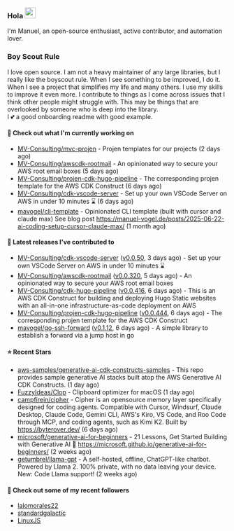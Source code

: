 ### Hola <img src="https://media.giphy.com/media/hvRJCLFzcasrR4ia7z/giphy.gif" width="25px">

I'm Manuel, an open-source enthusiast, active contributor, and automation lover.

### Boy Scout Rule

I love open source. I am not a heavy maintainer of any large libraries, but I really like the boyscout rule. 
When I see something to be improved, I do it. When I see a project
that simplifies my life and many others. I use my skills to improve it even more.
I contribute to things as I come across issues that I think other people might struggle with. 
This may be things that are overlooked by someone who is deep into the library.  
I 💕 a good onboarding readme with good example.



#### 👷 Check out what I'm currently working on

- [MV-Consulting/mvc-projen](https://github.com/MV-Consulting/mvc-projen) - Projen templates for our projects (2 days ago)
- [MV-Consulting/awscdk-rootmail](https://github.com/MV-Consulting/awscdk-rootmail) - An opinionated way to secure your AWS root email boxes (5 days ago)
- [MV-Consulting/projen-cdk-hugo-pipeline](https://github.com/MV-Consulting/projen-cdk-hugo-pipeline) - The corresponding projen template for the AWS CDK Construct (6 days ago)
- [MV-Consulting/cdk-vscode-server](https://github.com/MV-Consulting/cdk-vscode-server) - Set up your own VSCode Server on AWS in under 10 minutes ⌛️ (6 days ago)
- [mavogel/cli-template](https://github.com/mavogel/cli-template) - Opinionated CLI template (built with cursor and claude max) See blog post https://manuel-vogel.de/posts/2025-06-22-ai-coding-setup-cursor-claude-max/ (1 month ago)

#### 🔭 Latest releases I've contributed to

- [MV-Consulting/cdk-vscode-server](https://github.com/MV-Consulting/cdk-vscode-server) ([v0.0.50](https://github.com/MV-Consulting/cdk-vscode-server/releases/tag/v0.0.50), 3 days ago) - Set up your own VSCode Server on AWS in under 10 minutes ⌛️
- [MV-Consulting/awscdk-rootmail](https://github.com/MV-Consulting/awscdk-rootmail) ([v0.0.320](https://github.com/MV-Consulting/awscdk-rootmail/releases/tag/v0.0.320), 5 days ago) - An opinionated way to secure your AWS root email boxes
- [MV-Consulting/cdk-hugo-pipeline](https://github.com/MV-Consulting/cdk-hugo-pipeline) ([v0.0.416](https://github.com/MV-Consulting/cdk-hugo-pipeline/releases/tag/v0.0.416), 6 days ago) - This is an AWS CDK Construct for building and deploying Hugo Static websites with an all-in-one infrastructure-as-code deployment on AWS
- [MV-Consulting/projen-cdk-hugo-pipeline](https://github.com/MV-Consulting/projen-cdk-hugo-pipeline) ([v0.0.444](https://github.com/MV-Consulting/projen-cdk-hugo-pipeline/releases/tag/v0.0.444), 6 days ago) - The corresponding projen template for the AWS CDK Construct
- [mavogel/go-ssh-forward](https://github.com/mavogel/go-ssh-forward) ([v0.1.12](https://github.com/mavogel/go-ssh-forward/releases/tag/v0.1.12), 6 days ago) - A simple library to establish a forward via a jump host in go

#### ⭐ Recent Stars

- [aws-samples/generative-ai-cdk-constructs-samples](https://github.com/aws-samples/generative-ai-cdk-constructs-samples) - This repo provides sample generative AI stacks built atop the AWS Generative AI CDK Constructs. (1 day ago)
- [FuzzyIdeas/Clop](https://github.com/FuzzyIdeas/Clop) - Clipboard optimizer for macOS (1 day ago)
- [campfirein/cipher](https://github.com/campfirein/cipher) - Cipher is an opensource memory layer specifically designed for coding agents. Compatible with Cursor, Windsurf, Claude Desktop, Claude Code, Gemini CLI, AWS&#39;s Kiro, VS Code, and Roo Code through MCP, and coding agents, such as Kimi K2. Built by https://byterover.dev/ (6 days ago)
- [microsoft/generative-ai-for-beginners](https://github.com/microsoft/generative-ai-for-beginners) - 21 Lessons, Get Started Building with Generative AI  🔗 https://microsoft.github.io/generative-ai-for-beginners/ (2 weeks ago)
- [getumbrel/llama-gpt](https://github.com/getumbrel/llama-gpt) - A self-hosted, offline, ChatGPT-like chatbot. Powered by Llama 2. 100% private, with no data leaving your device. New: Code Llama support! (2 weeks ago)

#### 👯 Check out some of my recent followers

- [lalomorales22](https://github.com/lalomorales22)
- [standardgalactic](https://github.com/standardgalactic)
- [LinuxJS](https://github.com/LinuxJS)




